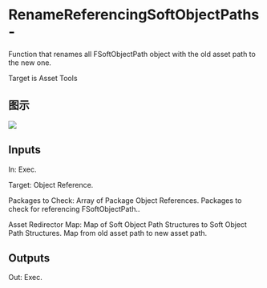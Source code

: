 # RenameReferencingSoftObjectPaths-

Function that renames all FSoftObjectPath object with the old asset path to the new one.

Target is Asset Tools

## 图示

![]($-20221218-18481888.png)

## Inputs

In: Exec.

Target: Object Reference.

Packages to Check: Array of Package Object References. Packages to check for referencing FSoftObjectPath..

Asset Redirector Map: Map of Soft Object Path Structures to Soft Object Path Structures. Map from old asset path to new asset path.  

## Outputs

Out: Exec.

